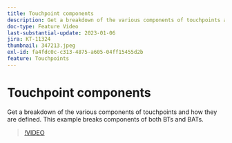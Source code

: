 ```yaml
---
title: Touchpoint components
description: Get a breakdown of the various components of touchpoints and how they are defined. This example breaks components of both BTs and BATs.
doc-type: Feature Video
last-substantial-update: 2023-01-06
jira: KT-11324
thumbnail: 347213.jpeg
exl-id: fa4fdc0c-c313-4875-a605-04ff15455d2b
feature: Touchpoints
---
```

# Touchpoint components

Get a breakdown of the various components of touchpoints and how they are defined. This example breaks components of both BTs and BATs.

>[!VIDEO](https://video.tv.adobe.com/v/347213/?quality=12&learn=on)
